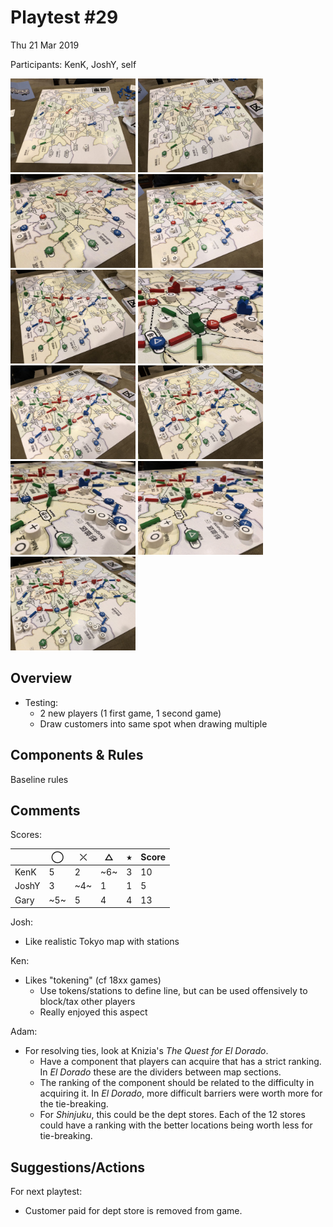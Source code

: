 # Playtest #29

Thu 21 Mar 2019

Participants: KenK, JoshY, self

<img src="images/pt29/pt29-1372.jpg" height="150px"/> <img src="images/pt29/pt29-1373.jpg" height="150px"/> <img src="images/pt29/pt29-1375.jpg" height="150px"/> <img src="images/pt29/pt29-1376.jpg" height="150px"/> <img src="images/pt29/pt29-1377.jpg" height="150px"/> <img src="images/pt29/pt29-1378.jpg" height="150px"/> <img src="images/pt29/pt29-1379.jpg" height="150px"/> <img src="images/pt29/pt29-1380.jpg" height="150px"/> <img src="images/pt29/pt29-1381.jpg" height="150px"/> <img src="images/pt29/pt29-1382.jpg" height="150px"/> <img src="images/pt29/pt29-1383.jpg" height="150px"/> 

## Overview

* Testing:
	* 2 new players (1 first game, 1 second game)
	* Draw customers into same spot when drawing multiple

## Components & Rules

Baseline rules

## Comments

Scores: 

|         |  ◯  |  ⤫  |  △  |  ⭒  | Score |
| ------- | --- | --- | --- | --- | --- |
| KenK    |  5  |  2  | ~6~ |  3  | 10  |
| JoshY   |  3  | ~4~ |  1  |  1  |  5  |
| Gary    | ~5~ |  5  |  4  |  4  | 13  |

Josh:

* Like realistic Tokyo map with stations

Ken:

* Likes "tokening" (cf 18xx games)
   * Use tokens/stations to define line, but can be used offensively to block/tax other players
   * Really enjoyed this aspect
  
Adam:

* For resolving ties, look at Knizia's _The Quest for El Dorado_.
   * Have a component that players can acquire that has a strict ranking. In _El Dorado_ these are the dividers between map sections.
   * The ranking of the component should be related to the difficulty in acquiring it. In _El Dorado_, more difficult barriers were worth more for the tie-breaking.
   * For _Shinjuku_, this could be the dept stores. Each of the 12 stores could have a ranking with the better locations being worth less for tie-breaking.

## Suggestions/Actions

For next playtest:

* Customer paid for dept store is removed from game.
